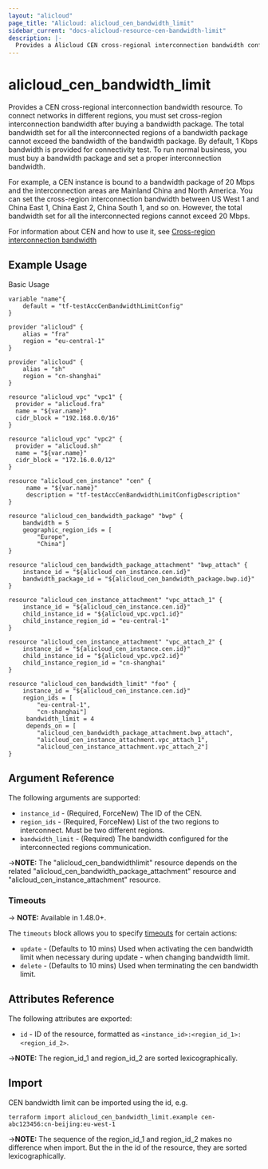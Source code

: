 ```yaml
---
layout: "alicloud"
page_title: "Alicloud: alicloud_cen_bandwidth_limit"
sidebar_current: "docs-alicloud-resource-cen-bandwidth-limit"
description: |-
  Provides a Alicloud CEN cross-regional interconnection bandwidth configuration resource.
---
```


# alicloud\_cen_bandwidth_limit

Provides a CEN cross-regional interconnection bandwidth resource. To connect networks in different regions, you must set cross-region interconnection bandwidth after buying a bandwidth package. The total bandwidth set for all the interconnected regions of a bandwidth package cannot exceed the bandwidth of the bandwidth package. By default, 1 Kbps bandwidth is provided for connectivity test. To run normal business, you must buy a bandwidth package and set a proper interconnection bandwidth.

For example, a CEN instance is bound to a bandwidth package of 20 Mbps and  the interconnection areas are Mainland China and North America. You can set the cross-region interconnection bandwidth between US West 1 and China East 1, China East 2, China South 1, and so on. However, the total bandwidth set for all the interconnected regions cannot exceed 20  Mbps.

For information about CEN and how to use it, see [Cross-region interconnection bandwidth](https://www.alibabacloud.com/help/doc-detail/65983.htm)

## Example Usage

Basic Usage

```
variable "name"{
    default = "tf-testAccCenBandwidthLimitConfig"
}

provider "alicloud" {
    alias = "fra"
    region = "eu-central-1"
}

provider "alicloud" {
    alias = "sh"
    region = "cn-shanghai"
}

resource "alicloud_vpc" "vpc1" {
  provider = "alicloud.fra"
  name = "${var.name}"
  cidr_block = "192.168.0.0/16"
}

resource "alicloud_vpc" "vpc2" {
  provider = "alicloud.sh"
  name = "${var.name}"
  cidr_block = "172.16.0.0/12"
}

resource "alicloud_cen_instance" "cen" {
     name = "${var.name}"
     description = "tf-testAccCenBandwidthLimitConfigDescription"
}

resource "alicloud_cen_bandwidth_package" "bwp" {
    bandwidth = 5
    geographic_region_ids = [
		"Europe",
		"China"]
}

resource "alicloud_cen_bandwidth_package_attachment" "bwp_attach" {
    instance_id = "${alicloud_cen_instance.cen.id}"
    bandwidth_package_id = "${alicloud_cen_bandwidth_package.bwp.id}"
}

resource "alicloud_cen_instance_attachment" "vpc_attach_1" {
    instance_id = "${alicloud_cen_instance.cen.id}"
    child_instance_id = "${alicloud_vpc.vpc1.id}"
    child_instance_region_id = "eu-central-1"
}

resource "alicloud_cen_instance_attachment" "vpc_attach_2" {
    instance_id = "${alicloud_cen_instance.cen.id}"
    child_instance_id = "${alicloud_vpc.vpc2.id}"
    child_instance_region_id = "cn-shanghai"
}

resource "alicloud_cen_bandwidth_limit" "foo" {
    instance_id = "${alicloud_cen_instance.cen.id}"
    region_ids = [
        "eu-central-1",
        "cn-shanghai"]
     bandwidth_limit = 4
     depends_on = [
        "alicloud_cen_bandwidth_package_attachment.bwp_attach",
        "alicloud_cen_instance_attachment.vpc_attach_1",
        "alicloud_cen_instance_attachment.vpc_attach_2"]
}
```
## Argument Reference

The following arguments are supported:

* `instance_id` - (Required, ForceNew) The ID of the CEN.
* `region_ids` - (Required, ForceNew) List of the two regions to interconnect. Must be two different regions.
* `bandwidth_limit` - (Required) The bandwidth configured for the interconnected regions communication.

->**NOTE:** The "alicloud_cen_bandwidthlimit" resource depends on the related "alicloud_cen_bandwidth_package_attachment" resource and "alicloud_cen_instance_attachment" resource.

### Timeouts
-> **NOTE:** Available in 1.48.0+.

The `timeouts` block allows you to specify [timeouts](https://www.terraform.io/docs/configuration-0-11/resources.html#timeouts) for certain actions:

* `update` - (Defaults to 10 mins) Used when activating the cen bandwidth limit when necessary during update - when changing bandwidth limit.
* `delete` - (Defaults to 10 mins) Used when terminating the cen bandwidth limit. 

## Attributes Reference

The following attributes are exported:

- `id` - ID of the resource, formatted as `<instance_id>:<region_id_1>:<region_id_2>`.

->**NOTE:** The region_id_1 and region_id_2 are sorted lexicographically.

## Import

CEN bandwidth limit can be imported using the id, e.g.

```
terraform import alicloud_cen_bandwidth_limit.example cen-abc123456:cn-beijing:eu-west-1
```

->**NOTE:** The sequence of the region_id_1 and region_id_2 makes no difference when import. But the in the id of the resource, they are sorted lexicographically.